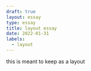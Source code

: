 ```yaml
---
draft: true
layout: essay
type: essay
title: layout essay
date: 2022-01-31
labels:
  - layout
---
```


this is meant to keep as a layout
